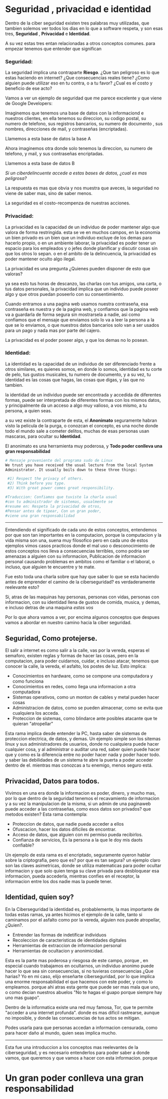 # Seguridad , privacidad e identidad
Dentro de la ciber seguridad existen tres palabras muy utilizadas, que tambien solemos ver todos los dias en lo que a software respeta, y son esas tres, **Seguridad** , **Privacidad** e **Identidad**.

A su vez estas tres entan relacionadas a otros conceptos comunes. para empezar tenemos que entender que significan

### Seguridad:

La seguridad implica una contraparte **Riesgo**. ¿Que tan peligroso es lo que estas haciendo en internet? ¿Que consecuencias reales tiene? ¿Como alguien puede utilizar eso en tu contra, o a tu favor? ¿Cual es el costo y beneficio de ese acto?

Vamos a ver un ejemplo de seguridad que me parece excelente y que viene de Google Developers:

Imaginemos que tenemos una base de datos con la informaciond e nuestros clientes, en ella tenemos su direccion, su codigo postal, su numero de telefono, sus registros bancarios, su numero de documento , sus nombres, direcciones de mail, y contraseñas (encriptadas).

Llamemos a esta base de datos la base A

Ahora imaginemos otra donde solo tenemos la direccion, su numero de telefono, y mail, y sus contraseñas encriptadas.

Llamemos a esta base de datos B

*Si un ciberdelincuente accede a estas bases de datos, ¿cual es mas peligrosa?*

La respuesta es mas que obvia y nos muestra que aveces, la seguridad no viene de saber mas, sino de saber menos.

La seguridad es el costo-recompenza de nuestras acciones.

### Privacidad:

La privacidad es la capacidad de un individuo de poder mantener algo que valora de forma restringida. esta se ve en muchos campos, en la economia un bien privado es un bien que un individuo excluye de los demas para hacerlo propio, o en un ambiente laborar, la privacidad es poder tener un espacio para los empleados y o jefes donde planificar y discutir cosas sin que los otros lo sepan. o en el ambito de la delincuencia, la privacidad es poder mantener oculto algo ilegal.

La privacidad es una pregunta ¿Quienes pueden disponer de esto que valoras?

ya sea esto tus horas de descanzo, las charlas con tus amigos, una carta, o tus datos personales, la privacidad implica que un individuo puede poseer algo y que otros puedan poseerlo con su consentimiento.

Cuando entramos a una pagina web usamos nuestra contraseña, esa contraseña es nuestra y de la pagina web, y confiamos que la pagina web va a guardarla de forma segura sin mostrarsela a nadie, asi como confiamos que el mensaje que enviamos solo lo va a leer la persona a la que se lo enviamos, o que nuestros datos bancarios solo van a ser usados para un pago y nada mas por parte del cajero. 

La privacidad es el poder poseer algo, y que los demas no lo posean.

### Identidad:

La identidad es la capacidad de un individuo de ser diferenciado frente a otros similares, es quienes somos, en donde lo somos, identidad es tu corte de pelo, tus gustos musicales, tu numero de documento, y a su vez, tu identidad es las cosas que hagas, las cosas que digas, y las que no tambien.

la identidad de un individuo puede ser encontrada y accedida de diferentes formas, puede ser interpretada de diferentes formas con los mismos datos, y principalmente da un acceso a algo muy valioso, a vos mismo, a tu persona, a quien seas.

a su vez existe la contraparte de esta, el **Anonimato** seguramente habran visto la pelicula de la purga, o conozcan el concepto, es una noche donde todo el mundo sale a cometer delitos, muchas de esas personas usan mascaras, para ocultar su **Identidad**. 

El anonimato es una herramienta muy poderosa, y **Todo poder conlleva una gran responsabilidad**

```bash
# Mensaje proveniente del programa sudo de Linux
We trust you have received the usual lecture from the local System
Administrator. It usually boils down to these three things:

 #1) Respect the privacy of others.
 #2) Think before you type.
 #3) With great power comes great responsibility.

#Traduccion: Confiamos que tuviste la charla usual 
#con tu administrador de sistemas, usualmente se 
#resume en: Respeta la privacidad de otros, 
#Pensar antes de tipear, Con un gran poder,
#viene una gran responsabilidad
```

---

Entendiendo el significado de cada uno de estos conceptos, entendemos por que son tan importantes en la computacion, porque la computacion y la vida misma son una, suena muy filosofico pero en cada uno de estos ejemplos vimos casos practicos donde el mal uso o desconocimiento de estos conceptos nos lleva a consecuencias terribles, como podria ser amenazas a alguien con su informacion, Publicacion de informacion personal causando problemas en ambitos como el familiar o el laboral, o incluso, que alguien te encuentre y te mate.

Fue esto toda una charla sobre que hay que saber lo que se esta haciendo antes de emprender el camino de la ciberseguridad? es verdaderamente reelevante esto?

Si, atras de las maquinas hay personas, personas con vidas, personas con informacion, con su identidad llena de gustos de comida, musica, y demas, e incluso detras de una maquina *estas vos*

Por lo que ahora vamos a ver, por encima algunos conceptos que despues vamos a abordar en nuestro camino hacia la ciber seguridad. 

## Seguridad, Como protejerse.

El salir a internet es como salir a la calle, vas por la vereda, esperas el semaforo, existen reglas y formas de hacer las cosas, pero en la computacion, para poder cuidarnos, cuidar, e incluso atacar, tenemos que conocer la calle, la vereda, el asfalto, los postes de luz. Esto implica:
- Conocimientos en hardware, como se compone una computadora y como funciona
- Conocimientos en redes, como llega una informacion a otra computadora
- Sistemas operativos, como un monton de cables y metal pueden hacer cosas
- Administracion de datos, como se pueden almacenar, como se evita que cualquiera los acceda.
- Proteccion de sistemas, como blindarce ante posibles atacante que te quieran "atropellar"

Esta rama implica desde entender la PC, hasta saber de sistemas de proteccion electrica, de datos, y demas.
Un ejemplo simple son los sitemas linux y sus administradores de usuarios, donde no cualquiera puede hacer cualquier cosa, y al administrar o auditar una red, saber quien puede hacer que y como es la diferencia entre no poder hacer nada y poder hacer todo. y saber las debilidades de un sistema te abre la puerta a poder acceder dentro de el. mientras mas conozcas a tu enemigo, menos seguro está.
## Privacidad, Datos para todos.
Vivimos en una era donde la informacion es poder, dinero, y mucho mas, por lo que dentro de la seguridad tenemos el recavamiento de informacion y a su vez la manipulacion de la misma, si un admin de una paginaweb puede  acceder a las contraseñas, como esos datos son privados? que metodos existen? Esta rama contempla:
- Proteccion de datos, que nadie pueda acceder a ellos
- Ofuscacion, hacer los datos dificiles de encontrar.
- Acceso de datos, que alguien con mi permiso pueda recibirlos.
- Confianza de servicios, Es la persona a la que le doy mis daots confiable?


Un ejemplo de esta rama es el encriptado, seguramente oyeron hablar sobre la criptografia, pero que es? por que es tan segura? un ejemplo claro son las claves asimetricas, donde se utiliza matematicas para poder ocultar informacion y que solo quien tenga su clave privada para desbloquear esa informacion, pueda accederla, mientras confies en el receptor, la informacion entre los dos nadie mas la puede tener.

## Identidad, quien soy?

En la Ciberseguridad la identidad es, probablemente, la mas importante de todas estas ramas, ya antes hicimos el ejemplo de la calle, tanto si caminamos por el asfalto como por la vereda, alguien nos puede atropellar, ¿Quien?.
- Entrender las formas de indetificar individuos
- Recoleccion de caracteristicas de identidades digitales
- Herramientas de extraccion de informacion personal
- Herramientas de ocultacion y anonimicidad.

Esta es la parte mas poderosa y riesgosa de este campo, porque , en especial cuando trabajamos en ocultarnos, un individuo anonimo puede hacer lo que sea sin consecuencias, si no tuvieras consecuencias ¿Que harias? Yo en mi caso, elijo enseñarte ciberseguridad, por lo que implica una enorme responsabilidad el que hacemos con este poder, y como lo empleamos. porque ahi atras esta gente que puede ser mas mala que uno, o como decian nuestros abuelos "No te hagas el guapo porque siempre hay uno mas guapo".

Dentro de la informatica existe una red muy famosa, Tor, que te permite "acceder a una internet profunda". donde es mas dificil rastrearse, aunque no imposible, y donde las consecuencias de tus actos se mitigan.

Podes usarla para que personas accedan a informacion censurada, como para hacer daño al mundo, quien seas implica mucho.

----
Esta fue una introduccion a los conceptos mas reelevantes de la ciberseguridad, y es necesario entenderlos para poder saber a donde vamos, que queremos y que vamos a hacer con esta informacion. porque

# Un gran poder conlleva una gran responsabilidad